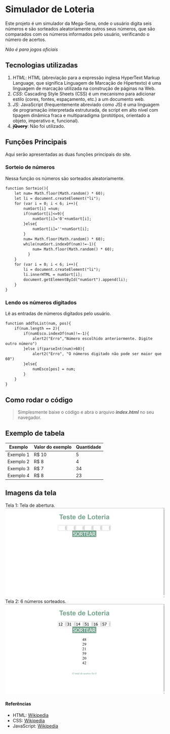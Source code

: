 # Simulador de Loteria
Este projeto é um simulador da Mega-Sena, onde o usuário digita seis números e são sorteados aleatoriamente outros seus números, que são comparados com os números informados pelo usuário, verificando o número de acertos.

*Não é para jogos oficiais*

## Tecnologias utilizadas

1. *HTML*: HTML (abreviação para a expressão inglesa HyperText Markup Language, que significa Linguagem de Marcação de Hipertexto) é uma linguagem de marcação utilizada na construção de páginas na Web.
2. *CSS*: Cascading Style Sheets (CSS) é um mecanismo para adicionar estilo (cores, fontes, espaçamento, etc.) a um documento web.
3. *JS*: JavaScript (frequentemente abreviado como JS) é uma linguagem de programação interpretada estruturada, de script em alto nível com tipagem dinâmica fraca e multiparadigma (protótipos, orientado a objeto, imperativo e, funcional).
4. ~~**jQuery**~~: Não foi utilizado.

## Funções Principais
Aqui serão apresentadas as duas funções principais do site.

### Sorteio de números
Nessa função os números são sorteados aleatoriamente.
```
function Sorteio(){
	let num= Math.floor(Math.random() * 60);
	let li = document.createElement("li");
    for (var i = 0; i < 6; i++){
		numSort[i] =num;
		if(numSort[i]<=9){
			numSort[i]='0'+numSort[i];
		}else{
			numSort[i]=''+numSort[i];
		}
		num= Math.floor(Math.random() * 60);
		while(numSort.indexOf(num)!=-1){
			num= Math.floor(Math.random() * 60);
		  }
    }
	for (var i = 0; i < 6; i++){
		li = document.createElement("li");
		li.innerHTML = numSort[i];
		document.getElementById("numSort").append(li);
	}
}
```

### Lendo os números digitados
Lê as entradas de números digitados pelo usuário.
```
function addToList(num, pos){
    if(num.length == 2){
        if(numEsco.indexOf(num)!=-1){
            alert2("Erro","Número escolhido anteriormente. Digite outro número")
        }else if(parseInt(num)>60){
            alert2("Erro", "O números digitado não pode ser maior que 60")
        }else{
            numEsco[pos] = num;
        }
    }
}
```

## Como rodar o código
> Simplesmente baixe o código e abra o arquivo **_index.html_** no seu navegador.

## Exemplo de tabela
| Exemplo   | Valor do exemplo | Quantidade
| --------- | ---------------- | ----------
| Exemplo 1 | R$ 10            | 5
| Exemplo 2 | R$ 8             | 4
| Exemplo 3 | R$ 7             | 34
| Exemplo 4 | R$ 8             | 23

## Imagens da tela
Tela 1: Tela de abertura.
![Tela 1](/imagens/tela1.png)
Tela 2: 6 números sorteados.
![](/imagens/tela2.png)
#### Referências
* HTML: [Wikipedia](https://pt.wikipedia.org/wiki/HTML)
* CSS: [Wikipedia](https://pt.wikipedia.org/wiki/Cascading_Style_Sheets)
* JavaScript: [Wikipedia](https://pt.wikipedia.org/wiki/JavaScript)
